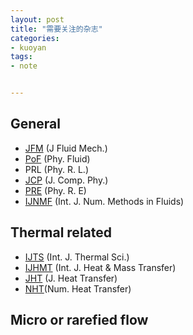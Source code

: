 ```yaml
---
layout: post
title: "需要关注的杂志"
categories:
- kuoyan
tags:
- note


---
```


General
-------------------------
*   [JFM](http://journals.cambridge.org/action/displayJournal?jid=FLM)
    (J Fluid Mech.)
*   [PoF](http://scitation.aip.org/content/aip/journal/pof2)
    (Phy. Fluid)
*   PRL   (Phy. R. L.)
*   [JCP](http://www.sciencedirect.com/science/journal/00219991)
    (J. Comp. Phy.)
*   [PRE](https://journals.aps.org/pre/recent)
    (Phy. R. E)
*   [IJNMF](http://onlinelibrary.wiley.com/journal/10.1002/\(ISSN\)1097-0363)
    (Int. J. Num. Methods in Fluids)

Thermal related
---------------
*   [IJTS](http://www.journals.elsevier.com/international-journal-of-thermal-sciences/)
    (Int. J.  Thermal Sci.)
*   [IJHMT](http://www.journals.elsevier.com/international-journal-of-heat-and-mass-transfer/)
    (Int. J.  Heat & Mass Transfer)
*   [JHT](http://heattransfer.asmedigitalcollection.asme.org/journal.aspx) (J. Heat Transfer)
*   [NHT](http://www.tandfonline.com/action/aboutThisJournal?journalCode=unht20#)(Num. Heat Transfer)



Micro or rarefied flow
----------------------
